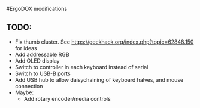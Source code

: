 #ErgoDOX modifications



## TODO:

-	Fix thumb cluster. See <https://geekhack.org/index.php?topic=62848.150> for ideas
-	Add addressable RGB
-	Add OLED display
-	Switch to controller in each keyboard instead of serial
-	Switch to USB-B ports
-	Add USB hub to allow daisychaining of keyboard halves, and mouse connection
-	Maybe:
	-	Add rotary encoder/media controls

